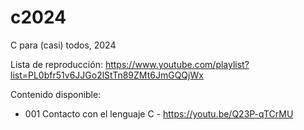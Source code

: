 # c2024

C para (casi) todos, 2024

Lista de reproducción: https://www.youtube.com/playlist?list=PL0bfr51v6JJGo2lStTn89ZMt6JmGQQjWx


Contenido disponible:

- 001 Contacto con el lenguaje C - https://youtu.be/Q23P-qTCrMU
